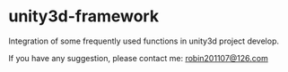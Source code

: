 # unity3d-framework

Integration of some frequently used functions in unity3d project develop.

If you have any suggestion, please contact me: robin201107@126.com
